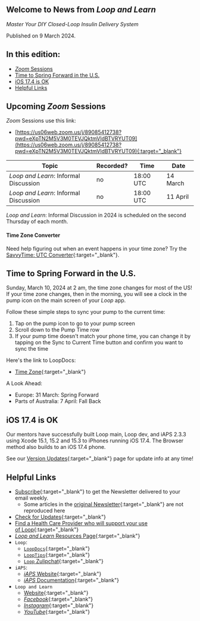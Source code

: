 ## Welcome to News from&nbsp;_<span translate="no">Loop and Learn</span>_

_Master Your DIY Closed-Loop Insulin Delivery System_

Published on 9 March 2024.

## In this edition:

* [*Zoom* Sessions](#upcoming-zoom-sessions)
* [Time to Spring Forward in the U.S.](#time-to-spring-forward-in-the-us)
* [iOS 17.4 is OK](#ios-174-is-ok)
* [Helpful Links](#helpful-links)

## Upcoming *Zoom* Sessions

*Zoom* Sessions use this link:

* [https://us06web.zoom.us/j/89085412738?pwd=eXpTN2M5V3M0TEVJQktmVldBTVRYUT09](https://us06web.zoom.us/j/89085412738?pwd=eXpTN2M5V3M0TEVJQktmVldBTVRYUT09){:target="_blank"}

| Topic | Recorded? | Time | Date |
| - | - | - | - |
| _<span translate="no">Loop and Learn</span>_: Informal Discussion | no | 18:00 UTC | 14 March |
| _<span translate="no">Loop and Learn</span>_: Informal Discussion | no | 18:00 UTC | 11 April |

_<span translate="no">Loop and Learn</span>_: Informal Discussion in 2024 is scheduled on the second Thursday of each month.

#### Time Zone Converter

Need help figuring out when an event happens in your time zone? Try the [SavvyTime: UTC Converter](https://savvytime.com/converter/utc){:target="_blank"}.

## Time to Spring Forward in the U.S.

Sunday, March 10, 2024 at 2 am, the time zone changes for most of the US! If your time zone changes, then in the morning, you will see a clock in the pump icon on the main screen of your *Loop* app.

Follow these simple steps to sync your pump to the current time:

1. Tap on the pump icon to go to your pump screen
1. Scroll down to the Pump Time row
1. If your pump time doesn't match your phone time, you can change it by tapping on the Sync to Current Time button and confirm you want to sync the time

Here's the link to LoopDocs:

* [Time Zone](https://loopkit.github.io/loopdocs/loop-3/displays-v3/#time-zone){:target="_blank"}

A Look Ahead:

* Europe: 31 March: Spring Forward
* Parts of Australia: 7 April: Fall Back

## iOS 17.4 is OK

Our mentors have successfully built Loop main, Loop dev, and iAPS 2.3.3 using Xcode 15.1, 15.2 and 15.3 to iPhones running iOS 17.4. The Browser method also builds to an iOS 17.4 phone. 

See our [Version Updates](https://www.loopandlearn.org/version-updates/){:target="_blank"} page for update info at any time!

## Helpful Links

* [Subscribe](https://www.loopandlearn.org/newsletter-signup/){:target="_blank"} to get the Newsletter delivered to your email weekly.
    * Some articles in the [original Newsletter](https://www.loopandlearn.org/2022/10/19/loop-and-learn-newsletter/){:target="_blank"} are not reproduced here
* [Check for Updates](https://www.loopandlearn.org/version-updates/){:target="_blank"}
* [Find a Health Care Provider who will support your use of&nbsp;<span translate="no">Loop</span>](https://www.loopandlearn.org/hcp-recommendations/){:target="_blank"}
* [_<span translate="no">Loop and Learn</span>_&nbsp;Resources Page](https://www.loopandlearn.org/resources/){:target="_blank"}
* <code>Loop</code>:
    * [`LoopDocs`](https://loopkit.github.io/loopdocs/){:target="_blank"}
    * [`LoopTips`](https://loopkit.github.io/looptips/){:target="_blank"}
    * [`Loop` Zulipchat](https://loop.zulipchat.com/){:target="_blank"}
* <code>iAPS</code>:
    * [*iAPS* Website](https://www.iaps-app.org/){:target="_blank"}
    * [*iAPS* Documentation](http://iapsdocs.org/){:target="_blank"}
* <code>Loop and Learn</code>
    * [Website](https://www.loopandlearn.org/){:target="_blank"}
    * [*Facebook*](https://www.facebook.com/groups/LOOPandLEARN){:target="_blank"}
    * [*Instagram*](https://www.instagram.com/loopandlearn/){:target="_blank"}
    * [*YouTube*](https://www.youtube.com/c/loopandlearn){:target="_blank"}
